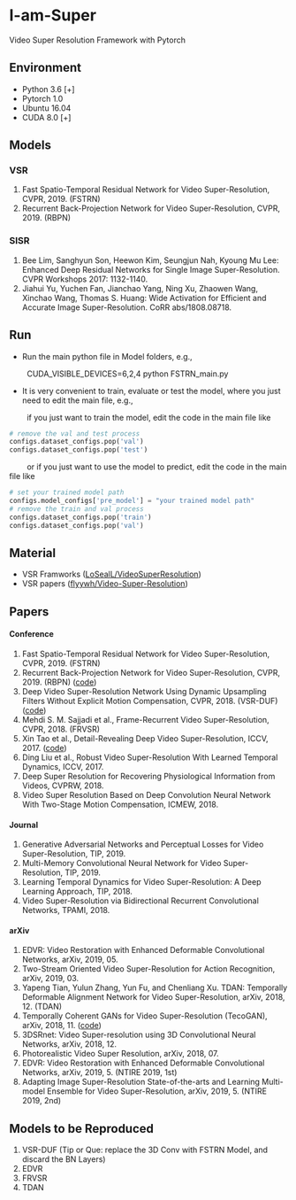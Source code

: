 # I-am-Super
Video Super Resolution Framework with Pytorch

## Environment
* Python 3.6 [+]
* Pytorch 1.0
* Ubuntu 16.04
* CUDA 8.0 [+]

## Models 
### VSR
1. Fast Spatio-Temporal Residual Network for Video Super-Resolution, CVPR, 2019. (FSTRN)
2. Recurrent Back-Projection Network for Video Super-Resolution, CVPR, 2019. (RBPN)
### SISR
1. 	Bee Lim, Sanghyun Son, Heewon Kim, Seungjun Nah, Kyoung Mu Lee: Enhanced Deep Residual Networks for Single Image Super-Resolution. CVPR Workshops 2017: 1132-1140.
2. Jiahui Yu, Yuchen Fan, Jianchao Yang, Ning Xu, Zhaowen Wang, Xinchao Wang, Thomas S. Huang: Wide Activation for Efficient and Accurate Image Super-Resolution. CoRR abs/1808.08718.

## Run
* Run the main python file in Model folders, e.g., 

&ensp;&ensp;&ensp;&ensp; CUDA_VISIBLE_DEVICES=6,2,4 python FSTRN_main.py

* It is very convenient to train, evaluate or test the model, where you just need to edit the main file, e.g.,

&ensp;&ensp;&ensp;&ensp; if you just want to train the model, edit the code in the main file like
```python
# remove the val and test process
configs.dataset_configs.pop('val')
configs.dataset_configs.pop('test')
```

&ensp;&ensp;&ensp;&ensp; or if you just want to use the model to predict, edit the code in the main file like
```python
# set your trained model path
configs.model_configs['pre_model'] = "your trained model path"
# remove the train and val process
configs.dataset_configs.pop('train')
configs.dataset_configs.pop('val')
```


## Material
* VSR Framworks ([LoSealL/VideoSuperResolution](https://github.com/LoSealL/VideoSuperResolution))
* VSR papers ([flyywh/Video-Super-Resolution](https://github.com/flyywh/Video-Super-Resolution))

## Papers
#### Conference
1. Fast Spatio-Temporal Residual Network for Video Super-Resolution, CVPR, 2019. (FSTRN)
2. Recurrent Back-Projection Network for Video Super-Resolution, CVPR, 2019. (RBPN) ([code](https://github.com/alterzero/RBPN-Pytorch))
3. Deep Video Super-Resolution Network Using Dynamic Upsampling Filters Without Explicit Motion Compensation, CVPR, 2018. (VSR-DUF) ([code](https://github.com/yhjo09/VSR-DUF))
4. Mehdi S. M. Sajjadi et al., Frame-Recurrent Video Super-Resolution, CVPR, 2018. (FRVSR)
5. Xin Tao et al., Detail-Revealing Deep Video Super-Resolution, ICCV, 2017. ([code](https://github.com/jiangsutx/SPMC_VideoSR))
6. Ding Liu et al., Robust Video Super-Resolution With Learned Temporal Dynamics, ICCV, 2017.
7. Deep Super Resolution for Recovering Physiological Information from Videos, CVPRW, 2018.
8. Video Super Resolution Based on Deep Convolution Neural Network With Two-Stage Motion Compensation, ICMEW, 2018.

#### Journal
1. Generative Adversarial Networks and Perceptual Losses for Video Super-Resolution, TIP, 2019.
2. Multi-Memory Convolutional Neural Network for Video Super-Resolution, TIP, 2019.
3. Learning Temporal Dynamics for Video Super-Resolution: A Deep Learning Approach, TIP, 2018.
4. Video Super-Resolution via Bidirectional Recurrent Convolutional Networks, TPAMI, 2018.

#### arXiv
1. EDVR: Video Restoration with Enhanced Deformable Convolutional Networks, arXiv, 2019, 05.
2. Two-Stream Oriented Video Super-Resolution for Action Recognition, arXiv, 2019, 03.
3. Yapeng Tian, Yulun Zhang, Yun Fu, and Chenliang Xu. TDAN: Temporally Deformable Alignment Network for Video Super-Resolution, arXiv, 2018, 12. (TDAN)
4. Temporally Coherent GANs for Video Super-Resolution (TecoGAN), arXiv, 2018, 11. ([code](https://github.com/thunil/TecoGAN))
5. 3DSRnet: Video Super-resolution using 3D Convolutional Neural Networks, arXiv, 2018, 12.
6. Photorealistic Video Super Resolution, arXiv, 2018, 07.
7. EDVR: Video Restoration with Enhanced Deformable Convolutional Networks, arXiv, 2019, 5. (NTIRE 2019, 1st)
8. Adapting Image Super-Resolution State-of-the-arts and Learning Multi-model Ensemble for Video Super-Resolution, arXiv, 2019, 5. (NTIRE 2019, 2nd)

## Models to be Reproduced
1. VSR-DUF
  (Tip or Que: replace the 3D Conv with FSTRN Model, and discard the BN Layers)
2. EDVR 
2. FRVSR
4. TDAN
